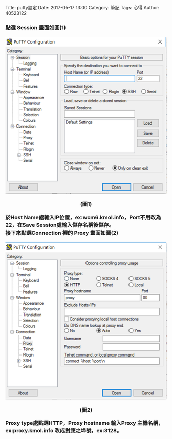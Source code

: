 Title: putty設定
Date: 2017-05-17 13:00
Category: 筆記
Tags: 心得
Author: 40523122
 <!-- PELICAN_END_SUMMARY -->
<h3>點選 Session 畫面如圖(1)<br/>
 <br/>
<img src="https://raw.githubusercontent.com/s40523122/2017springwcm_hw/gh-pages/picture/putty1.png" /></p>
<p align="center">(圖1)</p>
於Host Name處輸入IP位置，ex:wcm6.kmol.info，Port不用改為22，在Save Session處輸入儲存名稱後儲存。<br/>
接下來點選Connection 裡的 Proxy 畫面如圖(2)<br/>
 <br/>
<img src="https://raw.githubusercontent.com/s40523122/2017springwcm_hw/gh-pages/picture/putty2.png" /></p>
<p align="center">(圖2)</p>
Proxy type處點選HTTP，Proxy hostname 輸入Proxy 主機名稱，ex:proxy.kmol.info
改成對應之埠號，ex:3128。</h3>   